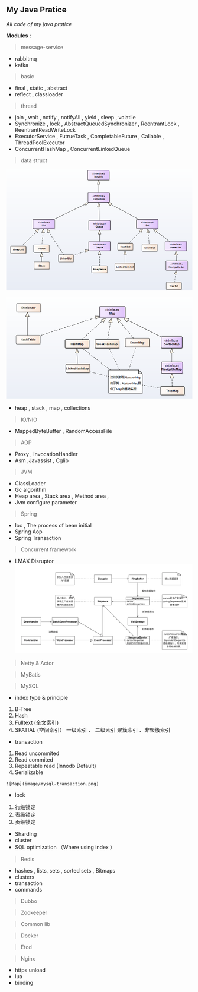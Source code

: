 ## My Java Pratice

   _All code of my java pratice_

**Modules** :

 > message-service  
   *  rabbitmq
   *  kafka
 > basic
   * final , static , abstract
   * reflect , classloader

 > thread
   * join , wait , notify , notifyAll , yield , sleep , volatile
   * Synchronize , lock , AbstractQueuedSynchronizer , ReentrantLock , ReentrantReadWriteLock
   * ExecutorService , FutrueTask , CompletableFuture , Callable , ThreadPoolExecutor
   * ConcurrentHashMap , ConcurrentLinkedQueue

 > data struct

   ![Collection](image/collection.png)

   ![Ma p](image/map.png)

   * heap , stack , map , collections

 > IO/NIO
   * MappedByteBuffer , RandomAccessFile

 > AOP
   * Proxy , InvocationHandler
   * Asm ,Javassist , Cglib

 > JVM
   * ClassLoader
   * Gc algorithm
   * Heap area , Stack area , Method area ,
   * Jvm configure parameter

 > Spring
   *  Ioc , The process of bean initial
   *  Spring Aop
   *  Spring Transaction

 > Concurrent framework
   * LMAX Disruptor
        ![disruptor](image/disruptor.png)


 > Netty & Actor

 > MyBatis

 > MySQL

   *  index type & principle
   1. B-Tree
   2. Hash
   3. Fulltext (全文索引)
   4. SPATIAL  (空间索引）
   一级索引 、 二级索引
   聚簇索引 、非聚簇索引

   * transaction
   1. Read uncommited
   2. Read commited
   3. Repeatable read (Innodb Default)
   4. Serializable

    ![Map](image/mysql-transaction.png)

   * lock
   1. 行级锁定
   2. 表级锁定
   3. 页级锁定

   * Sharding
   * cluster
   * SQL optimization （Where using index ）


 > Redis
   * hashes , lists, sets , sorted sets , Bitmaps
   * clusters
   * transaction
   * commands


 > Dubbo

 > Zookeeper


 > Common lib

 > Docker


 > Etcd

 > Nginx
   * https unload
   * lua
   * binding